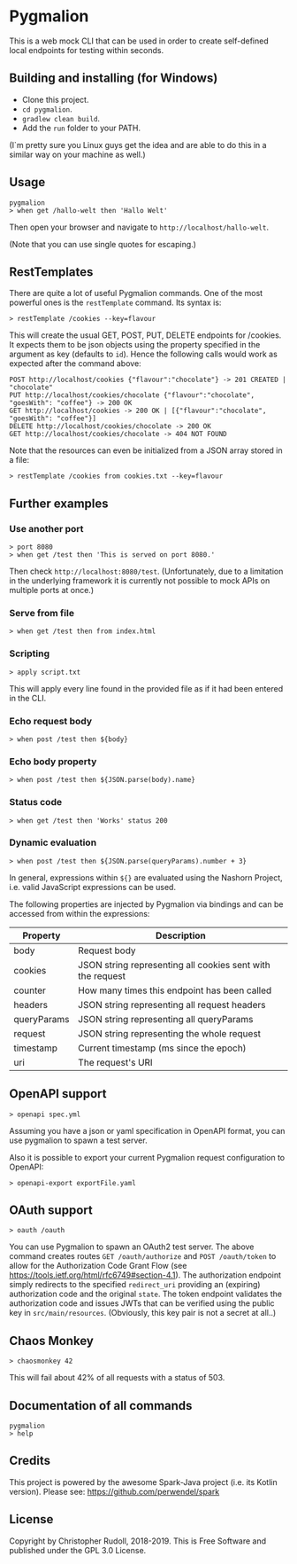 # Pygmalion

This is a web mock CLI that can be used in order to create self-defined local endpoints for testing within seconds.

## Building and installing (for Windows)
- Clone this project.
- `cd pygmalion`.
- `gradlew clean build`.
- Add the `run` folder to your PATH.

(I`m pretty sure you Linux guys get the idea and are able to do this in a similar way on your machine as well.)

## Usage
```
pygmalion
> when get /hallo-welt then 'Hallo Welt'
```

Then open your browser and navigate to `http://localhost/hallo-welt`.

(Note that you can use single quotes for escaping.)

## RestTemplates
There are quite a lot of useful Pygmalion commands. One of the most powerful ones is the `restTemplate` command. Its syntax is:
```
> restTemplate /cookies --key=flavour
```
This will create the usual GET, POST, PUT, DELETE endpoints for /cookies.
It expects them to be json objects using the property specified in the argument as key (defaults to `id`).
Hence the following calls would work as expected after the command above:
```
POST http://localhost/cookies {"flavour":"chocolate"} -> 201 CREATED | "chocolate"
PUT http://localhost/cookies/chocolate {"flavour":"chocolate", "goesWith": "coffee"} -> 200 OK
GET http://localhost/cookies -> 200 OK | [{"flavour":"chocolate", "goesWith": "coffee"}]
DELETE http://localhost/cookies/chocolate -> 200 OK
GET http://localhost/cookies/chocolate -> 404 NOT FOUND
```
Note that the resources can even be initialized from a JSON array stored in a file:
```
> restTemplate /cookies from cookies.txt --key=flavour
```

## Further examples

### Use another port
```
> port 8080
> when get /test then 'This is served on port 8080.'
```
Then check `http://localhost:8080/test`.
(Unfortunately, due to a limitation in the underlying framework it is currently not possible to mock APIs on multiple ports at once.)

### Serve from file
```
> when get /test then from index.html
```

### Scripting
```
> apply script.txt
```
This will apply every line found in the provided file as if it had been entered in the CLI.

### Echo request body
```
> when post /test then ${body}
```

### Echo body property
```
> when post /test then ${JSON.parse(body).name}
```

### Status code
```
> when get /test then 'Works' status 200
```

### Dynamic evaluation
```
> when post /test then ${JSON.parse(queryParams).number + 3}
```
In general, expressions within `${}` are evaluated using the Nashorn Project, i.e. valid JavaScript expressions can be used.

The following properties are injected by Pygmalion via bindings and can be accessed from within the expressions:

|Property|Description|
|---|---|
|body|Request body|
|cookies|JSON string representing all cookies sent with the request|
|counter|How many times this endpoint has been called|
|headers|JSON string representing all request headers|
|queryParams|JSON string representing all queryParams|
|request|JSON string representing the whole request|
|timestamp|Current timestamp (ms since the epoch)|
|uri|The request's URI|


## OpenAPI support
```
> openapi spec.yml
```
Assuming you have a json or yaml specification in OpenAPI format, you can use pygmalion to spawn a test server.

Also it is possible to export your current Pygmalion request configuration to OpenAPI:
```
> openapi-export exportFile.yaml
```

## OAuth support
```
> oauth /oauth
```
You can use Pygmalion to spawn an OAuth2 test server. The above command creates routes `GET /oauth/authorize` and `POST /oauth/token` to allow for the Authorization Code Grant Flow (see https://tools.ietf.org/html/rfc6749#section-4.1).
The authorization endpoint simply redirects to the specified `redirect_uri` providing an (expiring) authorization code and the original `state`. The token endpoint validates the authorization code and issues JWTs that can be verified using the public key in `src/main/resources`. (Obviously, this key pair is not a secret at all..)

## Chaos Monkey
```
> chaosmonkey 42
```
This will fail about 42% of all requests with a status of 503.

## Documentation of all commands
```
pygmalion
> help
```

## Credits
This project is powered by the awesome Spark-Java project (i.e. its Kotlin version). Please see: https://github.com/perwendel/spark

## License
Copyright by Christopher Rudoll, 2018-2019. This is Free Software and published under the GPL 3.0 License.